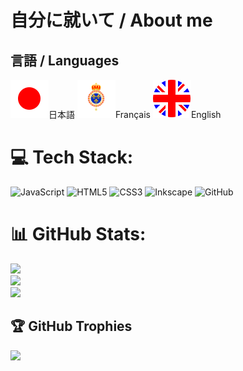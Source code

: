 # 自分に就いて / About me

## 言語 / Languages
![日本語](./img/JA.svg)日本語
![Français](./img/FR.svg)Français
![English](./img/EN.svg)English

# 💻 Tech Stack:
![JavaScript](https://img.shields.io/badge/javascript-%23323330.svg?style=plastic&logo=javascript&logoColor=%23F7DF1E) ![HTML5](https://img.shields.io/badge/html5-%23E34F26.svg?style=plastic&logo=html5&logoColor=white) ![CSS3](https://img.shields.io/badge/css3-%231572B6.svg?style=plastic&logo=css3&logoColor=white) ![Inkscape](https://img.shields.io/badge/Inkscape-e0e0e0?style=plastic&logo=inkscape&logoColor=080A13) ![GitHub](https://img.shields.io/badge/github-%23121011.svg?style=plastic&logo=github&logoColor=white)

# 📊 GitHub Stats:
![](https://github-readme-stats.vercel.app/api?username=SuperHeraut&theme=dark&hide_border=false&include_all_commits=false&count_private=true)<br/>
![](https://github-readme-streak-stats.herokuapp.com/?user=SuperHeraut&theme=dark&hide_border=false)<br/>
![](https://github-readme-stats.vercel.app/api/top-langs/?username=SuperHeraut&theme=dark&hide_border=false&include_all_commits=false&count_private=true&layout=compact)

## 🏆 GitHub Trophies
![](https://github-profile-trophy.vercel.app/?username=SuperHeraut&theme=radical&no-frame=false&no-bg=true&margin-w=4)